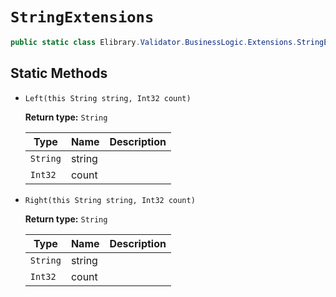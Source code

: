 # `StringExtensions`

```csharp
public static class Elibrary.Validator.BusinessLogic.Extensions.StringExtensions

```

## Static Methods

- `Left(this String string, Int32 count)`

   **Return type:** `String`

   | Type | Name | Description | 
   | --- | --- | --- | 
   | `String` | string |  | 
   | `Int32` | count |  | 



- `Right(this String string, Int32 count)`

   **Return type:** `String`

   | Type | Name | Description | 
   | --- | --- | --- | 
   | `String` | string |  | 
   | `Int32` | count |  | 




